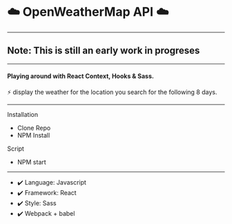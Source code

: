 # ☁️ OpenWeatherMap API ☁️

---
## Note: This is still an early work in progreses
---

#### Playing around with React Context, Hooks & Sass.

⚡ display the weather for the location you search for the following 8 days.

---
Installation

- Clone Repo
- NPM Install

Script

- NPM start

---

+ ✔️ Language: Javascript
+ ✔️ Framework: React
+ ✔️ Style: Sass
+ ✔️ Webpack + babel
